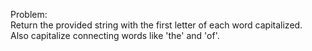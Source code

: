Problem:  
Return the provided string with the first letter of each word capitalized.  
Also capitalize connecting words like 'the' and 'of'.